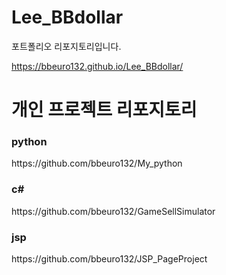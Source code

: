 # Lee_BBdollar

포트폴리오 리포지토리입니다.

https://bbeuro132.github.io/Lee_BBdollar/


# 개인 프로젝트 리포지토리

<h3>python</h3>
https://github.com/bbeuro132/My_python


<h3>c#</h3>
https://github.com/bbeuro132/GameSellSimulator


<h3>jsp</h3>
https://github.com/bbeuro132/JSP_PageProject

